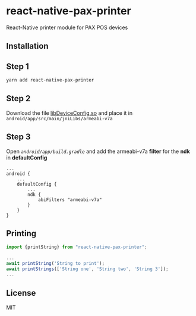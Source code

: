 # react-native-pax-printer

React-Native printer module for PAX POS devices

## Installation

## Step 1

```sh
yarn add react-native-pax-printer
```

## Step 2

Download the file [libDeviceConfig.so](./armeabi-files/libDeviceConfig.so) and place it in `android/app/src/main/jniLibs/armeabi-v7a`

## Step 3

Open _`android/app/build.gradle`_ and add the armeabi-v7a **filter** for the **ndk** in **defaultConfig**

```
...
android {
    ...
    defaultConfig {
        ...
        ndk {
            abiFilters "armeabi-v7a"
        }
    }
}
```

## Printing

```javascript
import {printString} from "react-native-pax-printer";

...
await printString('String to print');
await printStrings(['String one', 'String two', 'String 3']);
...
```


## License

MIT
